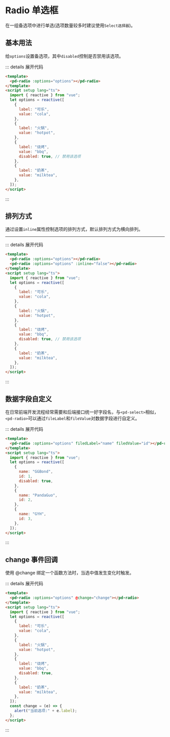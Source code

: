 <script setup>
import { reactive } from 'vue';
let options = reactive([
  {
    label: "可乐",
    value: "cola",
  },
  {
    label: "火锅",
    value: "hotpot",
  },
  {
    label: "烧烤",
    value: "bbq",
    disabled: true,
  },
  {
    label: "奶茶",
    value: "milktea",
  },
]);
let options2 = reactive([
  {
    name: "GGBond",
    id: 1,
    disabled: true,
  },
  {
    name: "PandaGuo",
    id: 2,
  },
  {
    name: "GYH",
    id: 3,
  },
]);
const change = (e) => {
  alert("当前选项:" + e.label);
}
</script>

# Radio 单选框

在一组备选项中进行单选(选项数量较多时建议使用`Select选择器`)。

## 基本用法

给`options`设置备选项，其中`disabled`控制是否禁用该选项。

<div class="radio-container">
  <pd-radio :options="options"></pd-radio>
</div>

::: details 展开代码

```html
<template>
  <pd-radio :options="options"></pd-radio>
</template>
<script setup lang="ts">
  import { reactive } from "vue";
  let options = reactive([
    {
      label: "可乐",
      value: "cola",
    },
    {
      label: "火锅",
      value: "hotpot",
    },
    {
      label: "烧烤",
      value: "bbq",
      disabled: true, // 禁用该选项
    },
    {
      label: "奶茶",
      value: "milktea",
    },
  ]);
</script>
```

:::

## 排列方式

通过设置`inline`属性控制选项的排列方式，默认排列方式为横向排列。

<div class="radio-container">
  <pd-radio :options="options"></pd-radio>
  <hr/>
  <pd-radio :options="options" :inline="false"></pd-radio>
</div>

::: details 展开代码

```html
<template>
  <pd-radio :options="options"></pd-radio>
  <pd-radio :options="options" :inline="false"></pd-radio>
</template>
<script setup lang="ts">
  import { reactive } from "vue";
  let options = reactive([
    {
      label: "可乐",
      value: "cola",
    },
    {
      label: "火锅",
      value: "hotpot",
    },
    {
      label: "烧烤",
      value: "bbq",
      disabled: true, // 禁用该选项
    },
    {
      label: "奶茶",
      value: "milktea",
    },
  ]);
</script>
```

:::

## 数据字段自定义

在日常前端开发流程经常需要和后端接口统一好字段名，与`<pd-select>`相似，`<pd-radio>`可以通过`fileLabel`和`fileValue`对数据字段进行自定义。

<div class="radio-container">
  <pd-radio :options="options2" filedLabel="name" filedValue="id"></pd-radio>
</div>

::: details 展开代码

```html
<template>
  <pd-radio :options="options" filedLabel="name" filedValue="id"></pd-radio>
</template>
<script setup lang="ts">
  import { reactive } from "vue";
  let options = reactive([
    {
      name: "GGBond",
      id: 1,
      disabled: true,
    },
    {
      name: "PandaGuo",
      id: 2,
    },
    {
      name: "GYH",
      id: 3,
    },
  ]);
</script>
```

:::

## change 事件回调

使用 @change 绑定一个函数方法时，当选中值发生变化时触发。

<div class="radio-container">
  <pd-radio :options="options" @change="change"></pd-radio>
</div>

::: details 展开代码

```html
<template>
  <pd-radio :options="options" @change="change"></pd-radio>
</template>
<script setup lang="ts">
  import { reactive } from "vue";
  let options = reactive([
    {
      label: "可乐",
      value: "cola",
    },
    {
      label: "火锅",
      value: "hotpot",
    },
    {
      label: "烧烤",
      value: "bbq",
      disabled: true,
    },
    {
      label: "奶茶",
      value: "milktea",
    },
  ]);
  const change = (e) => {
    alert("当前选项:" + e.label);
  };
</script>
```

:::
